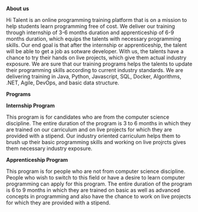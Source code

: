 **About us**

Hi Talent is an online programming training platform that is on a mission to help students learn programming free of cost. 
We deliver our training through internship of 3-6 months duration and apprenticeship of 6-9 months duration, which equips the talents with necessary programming skills. Our end goal is that after the internship or apprenticeship, the talent will be able to get a job as sotware developer. 
With us, the talents have a chance to try their hands on live projects, which give them actual industry exposure. We are sure that our training programs helps the talents to update their programming skills according to current industry standards. 
We are delivering training in Java, Python, Javascript, SQL, Docker, Algorithms, .NET, Agile, DevOps, and basic data structure.


**Programs**

**Internship Program**

This program is for candidates who are from the computer science discipline. The entire duration of the program is 3 to 6 months in which they are trained on our carriculum and on live projects for which they are provided with a stipend. Our industry oriented carriculum helps them to brush up their basic programming skills and working on live projrcts gives them necessary industry exposure.


**Apprenticeship Program**

This program is for people who are not from computer science discipline. People who wish to switch to this field or have a desire to learn computer programming can apply for this program. The entire duration of the program is 6 to 9 months in which they are trained on basic as well as advanced concepts in programming and also have the chance to work on live projects for which they are provided with a stipend. 

